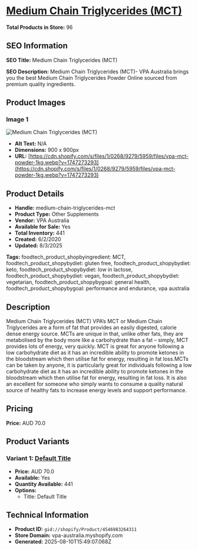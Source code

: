 # [Medium Chain Triglycerides (MCT)](https://vpa-australia.myshopify.com/products/medium-chain-triglycerides-mct)

**Total Products in Store:** 96

## SEO Information

**SEO Title:** Medium Chain Triglycerides (MCT)

**SEO Description:** Medium Chain Triglycerides (MCT)- VPA Australia brings you the best Medium Chain Triglycerides Powder Online sourced from premium quality ingredients.

## Product Images

### Image 1
![Medium Chain Triglycerides (MCT)](https://cdn.shopify.com/s/files/1/0268/9279/5959/files/vpa-mct-powder-1kg.webp?v=1747273293)

- **Alt Text:** N/A
- **Dimensions:** 900 x 900px
- **URL:** [https://cdn.shopify.com/s/files/1/0268/9279/5959/files/vpa-mct-powder-1kg.webp?v=1747273293](https://cdn.shopify.com/s/files/1/0268/9279/5959/files/vpa-mct-powder-1kg.webp?v=1747273293)

## Product Details

- **Handle:** medium-chain-triglycerides-mct
- **Product Type:** Other Supplements
- **Vendor:** VPA Australia
- **Available for Sale:** Yes
- **Total Inventory:** 441
- **Created:** 6/2/2020
- **Updated:** 8/3/2025

**Tags:** foodtech_product_shopbyingredient: MCT, foodtech_product_shopybydiet: gluten free, foodtech_product_shopybydiet: keto, foodtech_product_shopybydiet: low in lactose, foodtech_product_shopybydiet: vegan, foodtech_product_shopybydiet: vegetarian, foodtech_product_shopybygoal: general health, foodtech_product_shopybygoal: performance and endurance, vpa australia

## Description

Medium Chain Triglycerides (MCT) VPA’s MCT or Medium Chain Triglycerides are a form of fat that provides an easily digested, calorie dense energy source. MCTs are unique in that, unlike other fats, they are metabolised by the body more like a carbohydrate than a fat – simply, MCT provides lots of energy, very quickly. MCT is great for anyone following a low carbohydrate diet as it has an incredible ability to promote ketones in the bloodstream which then utilise fat for energy, resulting in fat loss.MCTs can be taken by anyone, it is particularly great for individuals following a low carbohydrate diet as it has an incredible ability to promote ketones in the bloodstream which then utilise fat for energy, resulting in fat loss. It is also an excellent for someone who simply wants to consume a quality natural source of healthy fats to increase energy levels and support performance.

## Pricing

**Price:** AUD 70.0

## Product Variants

### Variant 1: [Default Title](https://vpa-australia.myshopify.com/products/medium-chain-triglycerides-mct)

- **Price:** AUD 70.0
- **Available:** Yes
- **Quantity Available:** 441
- **Options:**
  - Title: Default Title

## Technical Information

- **Product ID:** `gid://shopify/Product/4546983264311`
- **Store Domain:** vpa-australia.myshopify.com
- **Generated:** 2025-08-10T15:49:07.068Z

